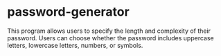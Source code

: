 # password-generator
This program allows users to specify the length and complexity of their password. Users can choose whether the password includes uppercase letters, lowercase letters, numbers, or symbols.
